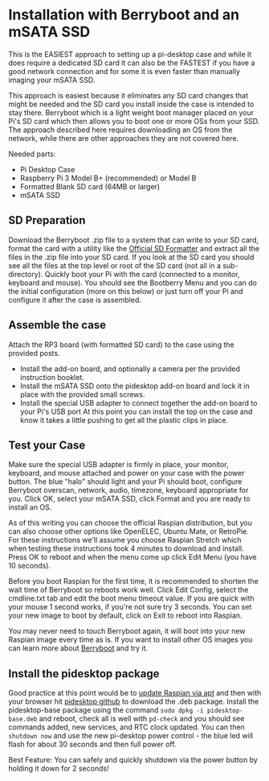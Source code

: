 Installation with Berryboot and an mSATA SSD
============================================
This is the EASIEST approach to setting up a pi-desktop case and while it does require a dedicated SD card it can also be the FASTEST if you have a good network connection and for some it is even faster than manually imaging your mSATA SSD.

This approach is easiest because it eliminates any SD card changes that might be needed and the SD card you install inside the case is intended to stay there.   Berryboot which is a light weight boot manager placed on your Pi's SD card which then allows you to boot one or more OSs from your SSD.  The approach described here requires downloading an OS from the network, while there are other approaches they are not covered here.    

Needed parts:
- Pi Desktop Case
- Raspberry Pi 3 Model B+ (recommended) or Model B
- Formatted Blank SD card (64MB or larger)
- mSATA SSD

SD Preparation
-------------------
Download the Berryboot .zip file to a system that can write to your SD card, format the card with a utility like the [Official SD Formatter](https://www.sdcard.org/downloads/index.html) and extract all the files in the .zip file into your SD card.  If you look at the SD card you should see all the files at the top level or root of the SD card (not all in a sub-directory).  Quickly boot your Pi with the card (connected to a monitor, keyboard and mouse).  You should see the Bootberry Menu and you can do the initial configuration (more on this below) or just turn off your Pi and configure it after the case is assembled.

Assemble the case
-----------------
Attach the RP3 board (with formatted SD card) to the case using the provided posts.
- Install the add-on board, and optionally a camera per the provided instruction booklet.
- Install the mSATA SSD onto the pidesktop add-on board and lock it in place with the provided small screws.
- Install the special USB adapter to connect together the add-on board to your Pi's USB port
At this point you can install the top on the case and know it takes a little pushing to get all the plastic clips in place.

Test your Case
--------------
Make sure the special USB adapter is firmly in place, your monitor, keyboard, and mouse attached and power on your case with the power button.  The blue "halo" should light and your Pi should boot, configure Berryboot overscan, network, audio, timezone, keyboard appropriate for you. Click OK, select your mSATA SSD, click Format and you are ready to install an OS.

As of this writing you can choose the official Raspian distribution, but you can also choose other options like OpenELEC, Ubuntu Mate, or RetroPie.  For these instructions we'll assume you choose Raspian Stretch which when testing these instructions took 4 minutes to download and install.  Press OK to reboot and when the menu come up click Edit Menu (you have 10 seconds).

Before you boot Raspian for the first time, it is recommended to shorten the wait time of Berryboot so reboots work well.  Click Edit Config, select the cmdline.txt tab and edit the boot menu timeout value.  If you are quick with your mouse 1 second works, if you're not sure try 3 seconds.   You can set your new image to boot by default, click on Exit to reboot into Raspian.

You may never need to touch Berryboot again, it will boot into your new Raspian image every time as is.  If you want to install other OS images you can learn more about [Berryboot](https://berryterminal.com/doku.php/berryboot) and try it.

Install the pidesktop package
-----------------------------
Good practice at this point would be to [update Raspian via apt](https://www.raspberrypi.org/documentation/raspbian/updating.md) and then with your browser hit [pidesktop github](http://github.com/hoopsurfer/pidesktop) to download the .deb package. Install the pidesktop-base package using the command `sudo dpkg -i pidesktop-base.deb` and reboot, check all is well with `pd-check` and you should see commands added, new services, and RTC clock updated.  You can then `shutdown now` and use the new pi-desktop power control - the blue led will flash for about 30 seconds and then full power off.

Best Feature: You can safely and quickly shutdown via the power button by holding it down for 2 seconds!
